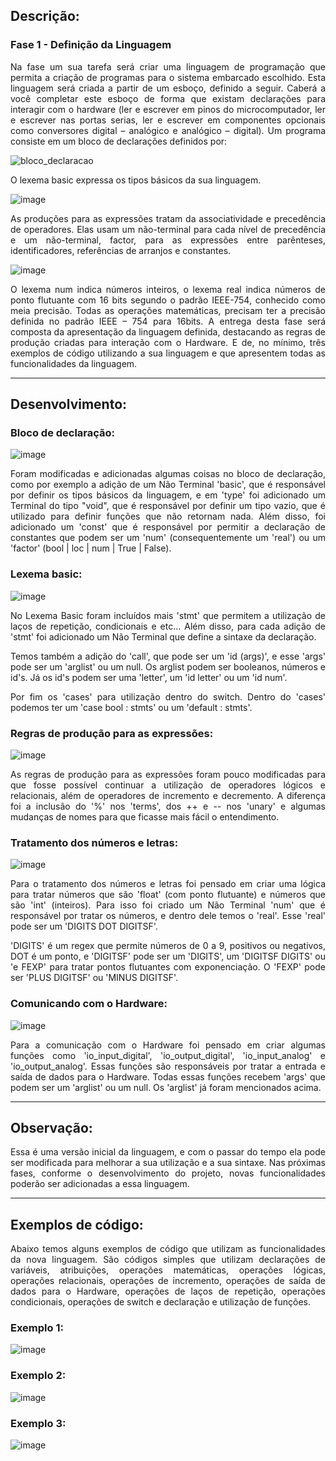 ## Descrição:

### Fase 1 - Definição da Linguagem
<p align="justify">
    Na fase um sua tarefa será criar uma linguagem de programação que permita a criação de programas para o sistema embarcado escolhido. Esta linguagem será criada a partir de um esboço, definido a seguir. Caberá a você completar este esboço de forma que existam declarações para interagir com o hardware (ler e escrever em pinos do microcomputador, ler e escrever nas portas serias, ler e escrever em componentes opcionais como conversores digital – analógico e analógico – digital).
    Um programa consiste em um bloco de declarações definidos por:
</p>

![bloco_declaracao](https://user-images.githubusercontent.com/53230135/232320555-bbb873b0-103a-4feb-a4fe-c167647be67b.png)

<p align="justify">
    O lexema basic expressa os tipos básicos da sua linguagem.
</p>

![image](https://user-images.githubusercontent.com/53230135/232320574-c5f402af-78e3-4421-8281-6ae55798f99e.png)

<p align="justify">
    As produções para as expressões tratam da associatividade e precedência de operadores. Elas usam um não-terminal para cada nível de precedência e um não-terminal, factor, para as expressões entre parênteses, identificadores, referências de arranjos e constantes.
</p>

![image](https://user-images.githubusercontent.com/53230135/232320643-77582585-3fb2-43fb-b411-6d90bd2a21ea.png)

<p align="justify">
    O lexema num indica números inteiros, o lexema real indica números de ponto flutuante com 16 bits segundo o padrão IEEE-754, conhecido como meia precisão. Todas as operações matemáticas, precisam ter a precisão definida no padrão IEEE – 754 para 16bits. A entrega desta fase será composta da apresentação da linguagem definida, destacando as regras de produção criadas para interação com o Hardware. E de, no mínimo, três exemplos de código utilizando a sua linguagem e que apresentem todas as funcionalidades da linguagem.    
</p>


----------
## Desenvolvimento:

### Bloco de declaração:
![image](https://user-images.githubusercontent.com/53230135/232321678-56a88c5d-455f-48b4-863b-692dafe12dbc.png)

<p align="justify">
    Foram modificadas e adicionadas algumas coisas no bloco de declaração, como por exemplo a adição de um Não Terminal 'basic', que é responsável por definir os tipos básicos da linguagem, e em 'type' foi adicionado um Terminal do tipo "void", que é responsável por definir um tipo vazio, que é utilizado para definir funções que não retornam nada.
    Além disso, foi adicionado um 'const' que é responsável por permitir a declaração de constantes que podem ser um 'num' (consequentemente um 'real') ou um 'factor' (bool | loc | num | True | False).
</p>

### Lexema basic:
![image](https://user-images.githubusercontent.com/53230135/232321737-6f9df537-d00b-4ce7-8b9b-edbf2d3a30ae.png)

<p align="justify">
    No Lexema Basic foram incluídos mais 'stmt' que permitem a utilização de laços de repetição, condicionais e etc... Além disso, para cada adição de 'stmt' foi adicionado um Não Terminal que define a sintaxe da declaração.
</p>
<p align="justify">
    Temos também a adição do 'call', que pode ser um 'id (args)', e esse 'args' pode ser um 'arglist' ou um null. Os arglist podem ser booleanos, números e id's. Já os id's podem ser uma 'letter', um 'id letter' ou um 'id num'.
</p>
<p align="justify">
    Por fim os 'cases' para utilização dentro do switch. Dentro do 'cases' podemos ter um 'case bool : stmts' ou um 'default : stmts'.
</p>

### Regras de produção para as expressões:
![image](https://user-images.githubusercontent.com/53230135/232322404-a391a511-367d-4ceb-b802-1f26cc5e146d.png)

<p align="justify">
    As regras de produção para as expressões foram pouco modificadas para que fosse possível continuar a utilização de operadores lógicos e relacionais, além de operadores de incremento e decremento. A diferença foi a inclusão do '%' nos 'terms', dos ++ e -- nos 'unary' e algumas mudanças de nomes para que ficasse mais fácil o entendimento.
</p>

### Tratamento dos números e letras:
![image](https://user-images.githubusercontent.com/53230135/232323681-c7af25a7-2c27-4a13-8ca8-0b99746bafe3.png)

<p align="justify">
    Para o tratamento dos números e letras foi pensado em criar uma lógica para tratar números que são 'float' (com ponto flutuante) e números que são 'int' (inteiros).
    Para isso foi criado um Não Terminal 'num' que é responsável por tratar os números, e dentro dele temos o 'real'. Esse 'real' pode ser um 'DIGITS DOT DIGITSF'.
</p>
<p align="justify">
    'DIGITS' é um regex que permite números de 0 a 9, positivos ou negativos, DOT é um ponto, e 'DIGITSF' pode ser um 'DIGITS', um 'DIGITSF DIGITS' ou 'e FEXP' para tratar pontos flutuantes com exponenciação. O 'FEXP' pode ser 'PLUS DIGITSF' ou 'MINUS DIGITSF'.
</p>

### Comunicando com o Hardware:
![image](https://user-images.githubusercontent.com/53230135/232324061-9e9553b7-511e-40ce-a679-c2466b621738.png)

<p align="justify">
    Para a comunicação com o Hardware foi pensado em criar algumas funções como 'io_input_digital', 'io_output_digital', 'io_input_analog' e 'io_output_analog'. Essas funções são responsáveis por tratar a entrada e saída de dados para o Hardware.
    Todas essas funções recebem 'args' que podem ser um 'arglist' ou um null. Os 'arglist' já foram mencionados acima.
</p>

----------
## Observação:
<p align="justify">
    Essa é uma versão inicial da linguagem, e com o passar do tempo ela pode ser modificada para melhorar a sua utilização e a sua sintaxe. Nas próximas fases, conforme o desenvolvimento do projeto, novas funcionalidades poderão ser adicionadas a essa linguagem.
</p>


----------
## Exemplos de código:

<p align="justify">
    Abaixo temos alguns exemplos de código que utilizam as funcionalidades da nova linguagem. São códigos simples que utilizam declarações de variáveis, atribuições, operações matemáticas, operações lógicas, operações relacionais, operações de incremento, operações de saída de dados para o Hardware, operações de laços de repetição, operações condicionais, operações de switch e declaração e utilização de funções.
</p>


### Exemplo 1:
![image](https://user-images.githubusercontent.com/53230135/232322152-7b8921f7-7a81-46cf-9a8a-aa3e652b7a4f.png)

### Exemplo 2:
![image](https://user-images.githubusercontent.com/53230135/232322183-a037b951-8c6e-40e3-aecc-f83b71cc45ac.png)

### Exemplo 3:
![image](https://user-images.githubusercontent.com/53230135/232322224-5a38c1df-051f-478a-88d8-b205638bec63.png)


